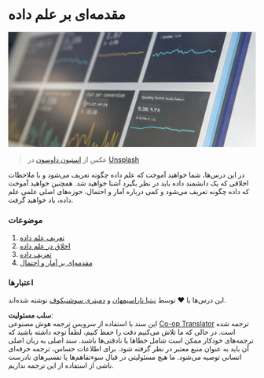 <!--
CO_OP_TRANSLATOR_METADATA:
{
  "original_hash": "696a8474a01054281704cbfb09148949",
  "translation_date": "2025-08-24T21:15:11+00:00",
  "source_file": "1-Introduction/README.md",
  "language_code": "fa"
}
-->
# مقدمه‌ای بر علم داده

![داده در عمل](../../../translated_images/data.48e22bb7617d8d92188afbc4c48effb920ba79f5cebdc0652cd9f34bbbd90c18.fa.jpg)
> عکس از <a href="https://unsplash.com/@dawson2406?utm_source=unsplash&utm_medium=referral&utm_content=creditCopyText">استیون داوسون</a> در <a href="https://unsplash.com/s/photos/data?utm_source=unsplash&utm_medium=referral&utm_content=creditCopyText">Unsplash</a>
  
در این درس‌ها، شما خواهید آموخت که علم داده چگونه تعریف می‌شود و با ملاحظات اخلاقی که یک دانشمند داده باید در نظر بگیرد آشنا خواهید شد. همچنین خواهید آموخت که داده چگونه تعریف می‌شود و کمی درباره آمار و احتمال، حوزه‌های اصلی علمی علم داده، یاد خواهید گرفت.

### موضوعات

1. [تعریف علم داده](01-defining-data-science/README.md)
2. [اخلاق در علم داده](02-ethics/README.md)
3. [تعریف داده](03-defining-data/README.md)
4. [مقدمه‌ای بر آمار و احتمال](04-stats-and-probability/README.md)

### اعتبارها

این درس‌ها با ❤️ توسط [نیتیا ناراسیمهان](https://twitter.com/nitya) و [دمیتری سوشنیکوف](https://twitter.com/shwars) نوشته شده‌اند.

**سلب مسئولیت**:  
این سند با استفاده از سرویس ترجمه هوش مصنوعی [Co-op Translator](https://github.com/Azure/co-op-translator) ترجمه شده است. در حالی که ما تلاش می‌کنیم دقت را حفظ کنیم، لطفاً توجه داشته باشید که ترجمه‌های خودکار ممکن است شامل خطاها یا نادقتی‌ها باشند. سند اصلی به زبان اصلی آن باید به عنوان منبع معتبر در نظر گرفته شود. برای اطلاعات حساس، ترجمه حرفه‌ای انسانی توصیه می‌شود. ما هیچ مسئولیتی در قبال سوءتفاهم‌ها یا تفسیرهای نادرست ناشی از استفاده از این ترجمه نداریم.